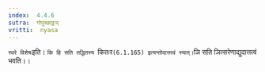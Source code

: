 ```yaml
---
index:  4.4.6
sutra:  गोपुच्छाट्ठञ्
vritti:  nyasa
---
```


`स्वरे विशेषः`इति। `कि हि सति तद्धितस्य `कितःर` (6.1.165) इत्यन्तोदात्तत्वं स्यात्। `ञि सति ञित्सरेणाद्युदात्तत्वं भवति।।


